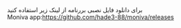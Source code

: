 برای دانلود فایل نصبی بررنامه از لینک زیر استفاده کنید  
 Moniva app:https://github.com/hade3-88/moniva/releases
